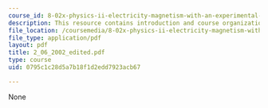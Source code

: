 ```yaml
---
course_id: 8-02x-physics-ii-electricity-magnetism-with-an-experimental-focus-spring-2005
description: This resource contains introduction and course organization.
file_location: /coursemedia/8-02x-physics-ii-electricity-magnetism-with-an-experimental-focus-spring-2005/0795c1c28d5a7b18f1d2edd7923acb67_2_06_2002_edited.pdf
file_type: application/pdf
layout: pdf
title: 2_06_2002_edited.pdf
type: course
uid: 0795c1c28d5a7b18f1d2edd7923acb67

---
```

None